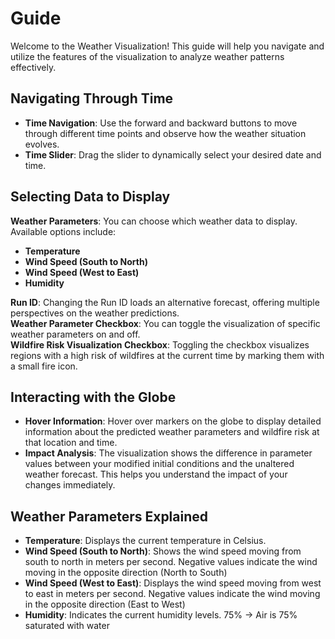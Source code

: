 # Guide

Welcome to the Weather Visualization! This guide will help you navigate and utilize the features of the visualization to analyze weather patterns effectively.

## Navigating Through Time

- **Time Navigation**: Use the forward and backward buttons to move through different time points and observe how the weather situation evolves.
- **Time Slider**: Drag the slider to dynamically select your desired date and time.

## Selecting Data to Display

**Weather Parameters**: You can choose which weather data to display. Available options include:
  - **Temperature**
  - **Wind Speed (South to North)**
  - **Wind Speed (West to East)**
  - **Humidity**

**Run ID**: Changing the Run ID loads an alternative forecast, offering multiple perspectives on the weather predictions. <br>
**Weather Parameter Checkbox**: You can toggle the visualization of specific weather parameters on and off.<br>
**Wildfire Risk Visualization Checkbox**: Toggling the checkbox visualizes regions with a high risk of wildfires at the current time by marking them with a small fire icon.

## Interacting with the Globe

- **Hover Information**: Hover over markers on the globe to display detailed information about the predicted weather parameters and wildfire risk at that location and time.
- **Impact Analysis**: The visualization shows the difference in parameter values between your modified initial conditions and the unaltered weather forecast. This helps you understand the impact of your changes immediately.

## Weather Parameters Explained

- **Temperature**: Displays the current temperature in Celsius.
- **Wind Speed (South to North)**: Shows the wind speed moving from south to north in meters per second. Negative values indicate the wind moving in the opposite direction (North to South)
- **Wind Speed (West to East)**: Displays the wind speed moving from west to east in meters per second. Negative values indicate the wind moving in the opposite direction (East to West)
- **Humidity**: Indicates the current humidity levels. 75% -> Air is 75% saturated with water
